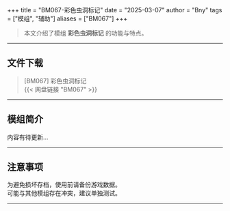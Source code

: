 +++
title = "BM067-彩色虫洞标记"
date = "2025-03-07"
author = "Bny"
tags = ["模组", "辅助"]
aliases = ["BM067"]
+++

> 本文介绍了模组 **彩色虫洞标记** 的功能与特点。

---

## 文件下载

> [BM067] 彩色虫洞标记  
{{< 网盘链接 "BM067" >}}  

---

## 模组简介

>  
内容有待更新...  

---

## 注意事项

>  
为避免损坏存档，使用前请备份游戏数据。  
可能与其他模组存在冲突，建议单独测试。  

---

